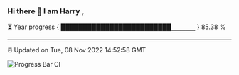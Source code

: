 ### Hi there 👋 I am Harry , 

⏳ Year progress { █████████████████████████▁▁▁▁▁ } 85.38 %

---

⏰ Updated on Tue, 08 Nov 2022 14:52:58 GMT

![Progress Bar CI](https://github.com/duykhang68/duykhang68/workflows/Progress%20Bar%20CI/badge.svg)
